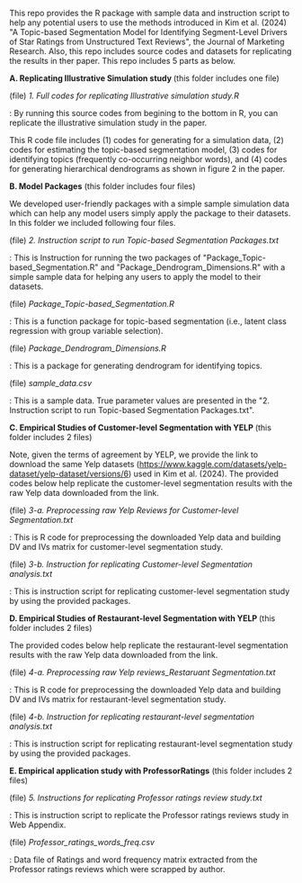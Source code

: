 This repo provides the R package with sample data and instruction script to help any potential users to use the methods introduced in Kim et al. (2024) "A Topic-based Segmentation Model for Identifying Segment-Level Drivers of Star Ratings from Unstructured Text Reviews", the Journal of Marketing Research. Also, this repo includes source codes and datasets for replicating the results in ther paper. This repo includes 5 parts as below.  

<b> A. Replicating Illustrative Simulation study </b> (this folder includes one file)

 (file)<i> 1. Full codes for replicating Illustrative simulation study.R</i>

: By running this source codes from begining to the bottom in R, you can replicate the illustrative simulation study in the paper. 

This R code file includes (1) codes for generating for a simulation data, (2) codes for estimating the topic-based segmentation model, (3) codes for 	identifying topics (frequently co-occurring neighbor words), and (4) codes for generating hierarchical dendrograms as shown in figure 2 in the paper.
 
<b> B. Model Packages</b>  (this folder includes four files)

We developed user-friendly packages with a simple sample simulation data which can help any model users simply apply the package to their datasets. In this folder we included following four files. 

(file)<i>  2. Instruction script to run Topic-based Segmentation Packages.txt</i>
 	
: This is Instruction for running the two packages of "Package_Topic-based_Segmentation.R" and "Package_Dendrogram_Dimensions.R" with a simple sample data for helping any users to apply the model to their datasets.
	
  (file) <i> Package_Topic-based_Segmentation.R</i>

: This is a function package for topic-based segmentation (i.e., latent class regression with group variable selection).

 (file)  <i> Package_Dendrogram_Dimensions.R</i>

: This is a package for generating dendrogram for identifying topics.

  (file) <i> sample_data.csv</i>

: This is a sample data. True parameter values are presented in the "2. Instruction script to run Topic-based Segmentation Packages.txt".

<b> C. Empirical Studies of Customer-level Segmentation with YELP </b> (this folder includes 2 files)

Note, given the terms of agreement by YELP, we provide the link to download the same Yelp datasets (https://www.kaggle.com/datasets/yelp-dataset/yelp-dataset/versions/6) used in Kim et al. (2024). The provided codes below help replicate the customer-level segmentation results with the raw Yelp data downloaded from the link. 

 (file)  <i> 3-a. Preprocessing raw Yelp Reviews for Customer-level Segmentation.txt</i>

: This is R code for preprocessing the downloaded Yelp data and building DV and IVs matrix for customer-level segmentation study. 
	
   (file)<i> 3-b. Instruction for replicating Customer-level Segmentation analysis.txt</i>

: This is instruction script for replicating customer-level segmentation study by using the provided packages.

<b> D. Empirical Studies of Restaurant-level Segmentation with YELP </b> (this folder includes 2 files)

The provided codes below help replicate the restaurant-level segmentation results with the raw Yelp data downloaded from the link.

 (file)  <i> 4-a. Preprocessing raw Yelp reviews_Restaruant Segmentation.txt</i>

: This is R code for preprocessing the downloaded Yelp data and building DV and IVs matrix for restaurant-level segmentation study.

 (file)  <i> 4-b. Instruction for replicating restaurant-level segmentation analysis.txt</i>

: This is instruction script for replicating restaurant-level segmentation study by using the provided packages.

<b> E. Empirical application study with ProfessorRatings</b>  (this folder includes 2 files)

(file)   <i>5. Instructions for replicating Professor ratings review study.txt</i>

: This is instruction script to replicate the Professor ratings reviews study in Web Appendix.

(file)   <i> Professor_ratings_words_freq.csv</i>

: Data file of Ratings and word frequency matrix extracted from the Professor ratings reviews which were scrapped by author.
